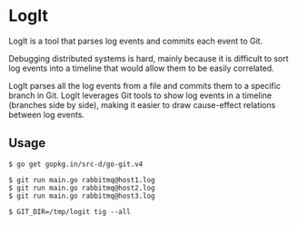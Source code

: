 # LogIt

LogIt is a tool that parses log events and commits each event to Git. 

Debugging distributed systems is hard, mainly because it is difficult to sort
log events into a timeline that would allow them to be easily correlated.

LogIt parses all the log events from a file and commits them to a specific
branch in Git. LogIt leverages Git tools to show log events in a timeline
(branches side by side), making it easier to draw cause-effect relations
between log events.

## Usage

```shell
$ go get gopkg.in/src-d/go-git.v4

$ git run main.go rabbitmq@host1.log
$ git run main.go rabbitmq@host2.log
$ git run main.go rabbitmq@host3.log

$ GIT_DIR=/tmp/logit tig --all
```
